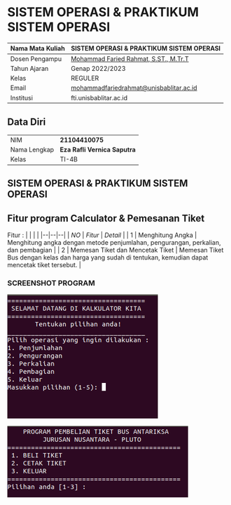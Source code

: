 # SISTEM OPERASI & PRAKTIKUM SISTEM OPERASI

| Nama Mata Kuliah  | SISTEM OPERASI & PRAKTIKUM SISTEM OPERASI |
|--|--|
| Dosen Pengampu | [Mohammad Faried Rahmat, S.ST., M.Tr.T](https://github.com/mrhmt80) |
| Tahun Ajaran | Genap 2022/2023 |
| Kelas | REGULER |
| Email | mohammadfariedrahmat@unisbablitar.ac.id |
| Institusi | fti.unisbablitar.ac.id |

## Data Diri

|  |  |
|--|--|
| NIM | **21104410075** |
| Nama Lengkap | **Eza Rafli Vernica Saputra** |
| Kelas | TI-4B |

## SISTEM OPERASI & PRAKTIKUM SISTEM OPERASI
## Fitur program Calculator & Pemesanan Tiket
Fitur : 
|  |  |  |
|--|--|--|
| *NO* | *Fitur* | *Detail* |
| 1 | Menghitung Angka | Menghitung angka dengan metode penjumlahan, pengurangan, perkalian, dan pembagian |
| 2 | Memesan Tiket dan Mencetak Tiket | Memesan Tiket Bus dengan kelas dan harga yang sudah di tentukan, kemudian dapat mencetak tiket tersebut. |

### SCREENSHOT PROGRAM
![ss](https://github.com/Zaraply/tugas-sisop-4b-21104410075/blob/main/Kalkulator.png)

![ss2](https://github.com/Zaraply/tugas-sisop-4b-21104410075/blob/main/Tumbas%20Tiket.png)
